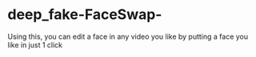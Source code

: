 # deep_fake-FaceSwap-
Using this, you can edit a face in any video you like by putting a face you like in just 1 click
